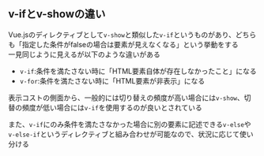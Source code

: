 ## v-ifとv-showの違い

Vue.jsのディレクティブとして`v-show`と類似した`v-if`というものがあり、どちらも「指定した条件がfalseの場合は要素が見えなくなる」という挙動をする  
一見同じように見えるが以下のような違いがある  
- `v-if`:条件を満たさない時に「HTML要素自体が存在しなかったこと」になる
- `v-for`:条件を満たさない時に「HTML要素が非表示」になる

表示コストの側面から、一般的には切り替えの頻度が高い場合には`v-show`、切替の頻度が低い場合には`v-if`を使用するのが良いとされている  

また、`v-if`にのみ条件を満たさなかった場合に別の要素に記述できる`v-else`や`v-else-if`というディレクティブと組み合わせが可能なので、状況に応じて使い分ける

